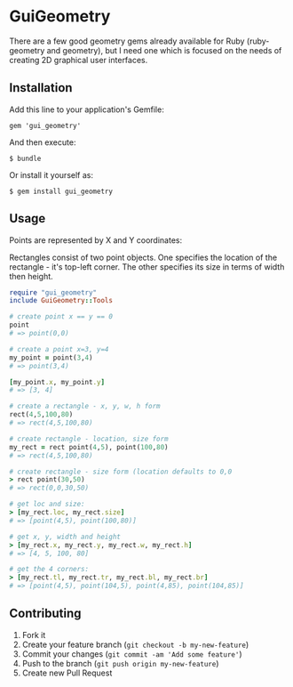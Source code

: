 # GuiGeometry

There are a few good geometry gems already available for Ruby (ruby-geometry and geometry), but I need one which is focused on the needs of creating 2D graphical user interfaces.

## Installation

Add this line to your application's Gemfile:

    gem 'gui_geometry'

And then execute:

    $ bundle

Or install it yourself as:

    $ gem install gui_geometry

## Usage

Points are represented by X and Y coordinates:

Rectangles consist of two point objects. One specifies the location of the rectangle - it's top-left corner. The other specifies its size in terms of width then height.

``` ruby
require "gui_geometry"
include GuiGeometry::Tools

# create point x == y == 0
point
# => point(0,0)

# create a point x=3, y=4
my_point = point(3,4)
# => point(3,4)

[my_point.x, my_point.y]
# => [3, 4]

# create a rectangle - x, y, w, h form
rect(4,5,100,80)
# => rect(4,5,100,80)

# create rectangle - location, size form
my_rect = rect point(4,5), point(100,80)
# => rect(4,5,100,80)

# create rectangle - size form (location defaults to 0,0
> rect point(30,50)
# => rect(0,0,30,50)

# get loc and size:
> [my_rect.loc, my_rect.size]
# => [point(4,5), point(100,80)]

# get x, y, width and height
> [my_rect.x, my_rect.y, my_rect.w, my_rect.h]
# => [4, 5, 100, 80]

# get the 4 corners:
> [my_rect.tl, my_rect.tr, my_rect.bl, my_rect.br]
# => [point(4,5), point(104,5), point(4,85), point(104,85)]

```

## Contributing

1. Fork it
2. Create your feature branch (`git checkout -b my-new-feature`)
3. Commit your changes (`git commit -am 'Add some feature'`)
4. Push to the branch (`git push origin my-new-feature`)
5. Create new Pull Request
